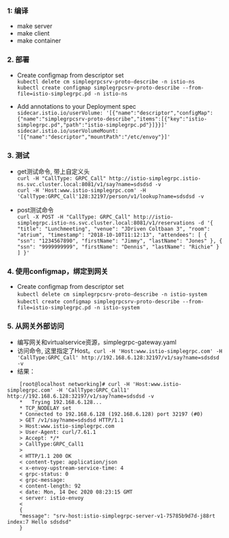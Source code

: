 ### 1: 编译
*   make server  
*   make client  
*   make container  


### 2. 部署  
* Create configmap from descriptor set  
    `kubectl delete cm simplegrpcsrv-proto-describe -n istio-ns`  
    `kubectl create configmap simplegrpcsrv-proto-describe --from-file=istio-simplegrpc.pd -n istio-ns`

* Add annotations to your Deployment spec  
    `sidecar.istio.io/userVolume: '[{"name":"descriptor","configMap":{"name":"simplegrpcsrv-proto-describe","items":[{"key":"istio-simplegrpc.pd","path":"istio-simplegrpc.pd"}]}}]'`  
    `sidecar.istio.io/userVolumeMount: '[{"name":"descriptor","mountPath":"/etc/envoy"}]'`


### 3. 测试  

* get测试命令, 带上自定义头  
    `curl -H "CallType: GRPC_Call" http://istio-simplegrpc.istio-ns.svc.cluster.local:8081/v1/say?name=sdsdsd -v`   
    `curl -H 'Host:www.istio-simplegrpc.com' -H 'CallType:GRPC_Call'128:32197/person/v1/lookup?name=sdsdsd -v`   


* post测试命令  
    ` curl -X POST -H "CallType: GRPC_Call" http://istio-simplegrpc.istio-ns.svc.cluster.local:8081/v1/reservations
    -d '{
        "title": "Lunchmeeting",
        "venue": "JDriven Coltbaan 3",
        "room": "atrium",
        "timestamp": "2018-10-10T11:12:13",
        "attendees": [
        {
        "ssn": "1234567890",
        "firstName": "Jimmy",
        "lastName": "Jones"
        },
        {
        "ssn": "9999999999",
        "firstName": "Dennis",
        "lastName": "Richie"
        }
        ]
        }' `

### 4. 使用configmap，绑定到网关  
* Create configmap from descriptor set  
    `kubectl delete cm simplegrpcsrv-proto-describe -n istio-system`  
    `kubectl create configmap simplegrpcsrv-proto-describe --from-file=istio-simplegrpc.pd -n istio-system`

### 5. 从网关外部访问  
* 编写网关和virtualservice资源，simplegrpc-gateway.yaml  
* 访问命令, 这里指定了Host。`curl -H 'Host:www.istio-simplegrpc.com' -H 'CallType:GRPC_Call' http://192.168.6.128:32197/v1/say?name=sdsdsd -v` 
* 结果：  
```
    [root@localhost networking]# curl -H 'Host:www.istio-simplegrpc.com' -H 'CallType:GRPC_Call1' http://192.168.6.128:32197/v1/say?name=sdsdsd -v
    *   Trying 192.168.6.128...
    * TCP_NODELAY set
    * Connected to 192.168.6.128 (192.168.6.128) port 32197 (#0)
    > GET /v1/say?name=sdsdsd HTTP/1.1
    > Host:www.istio-simplegrpc.com
    > User-Agent: curl/7.61.1
    > Accept: */*
    > CallType:GRPC_Call1
    > 
    < HTTP/1.1 200 OK
    < content-type: application/json
    < x-envoy-upstream-service-time: 4
    < grpc-status: 0
    < grpc-message: 
    < content-length: 92
    < date: Mon, 14 Dec 2020 08:23:15 GMT
    < server: istio-envoy
    < 
    {
    "message": "srv-host:istio-simplegrpc-server-v1-75785b9d7d-j88rt index:7 Hello sdsdsd"
    }
```   
